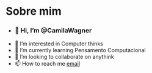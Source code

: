 # Sobre mim

- ### 👋 Hi, I’m @CamilaWagner
- 👀 I’m interested in Computer thinks
- 🌱 I’m currently learning Pensamento Computacional
- 💞️ I’m looking to collaborate on anythink
- 📫 How to reach me [email](wagner.camila@escola.pr.gov.br)

<!---
CamilaWagner/CamilaWagner is a ✨ special ✨ repository because its `README.md` (this file) appears on your GitHub profile.
You can click the Preview link to take a look at your changes.
--->
